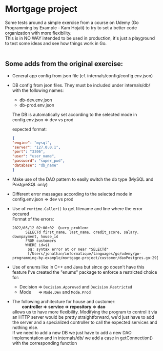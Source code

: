 # Mortgage project

Some tests around a simple exercise from a course on Udemy (Go Programming by Example - Kam Hojati) to try to set a better code organization with more flexibility.<br/>
This is in NO WAY intended to be used in production, it's just a playground to test some ideas and see how things work in Go. <br/><br/>

## Some adds from the original exercise:
- General app config from json file (cf. internals/config/config.env.json)
- DB config from json files. They must be included under internals/db/ with the following names:
  -  db-dev.env.json
  -  db-prod.env.json

  The DB is automatically set according to the selected mode in config.env.json => dev vs prod

  expected format:
  ```json
  {
  "engine": "mysql",
  "server": "127.0.0.1",
  "port": "3306",
  "user": "user_name",
  "password": "super_pwd",
  "database": "db_name"
  }
  ```
- Make use of the DAO pattern to easily switch the db type (MySQL and PostgreSQL only)
- Different error messages according to the selected mode in config.env.json => dev vs prod
- Use of `runtime.Caller()` to get filename and line where the error occured<br/>
  Format of the errors:
  ```
  2022/05/12 02:00:02  Query problem: 
        SELECTd first_name, last_name, credit_score, salary, downpayment, house_id 
        FROM customers
        WHERE id=$1
         pq: syntax error at or near "SELECTd" 
         [/Users/jonathan/informatique/languages/go/udemy/go-programming-by-example/mortgage-project/customer/daoPostgres.go:29]
  ```
- Use of enums like in C++ and Java but since go doesn't have this feature I've created the "enums" package to enforce a restricted choice for: 
  - Decision => `Decision.Approved` and `Decision.Restricted`
  - Mode &nbsp; &nbsp; &nbsp;=> `Mode.Dev` and `Mode.Prod`
- The following architecture for house and customer: <br/>
  &nbsp; &nbsp; &nbsp; &nbsp; **controller => service => repository => dao**<br/> 
  allows us to have more flexibility. Modifying the program to control it via an HTTP server would be pretty straightforward, we'd just have to add the server and a specialized controller to call the expected services and nothing else.<br/>
  If we need to add a new DB we just have to add a new DAO implementation and in internals/db/ we add a case in getConnection() with the corresponding function